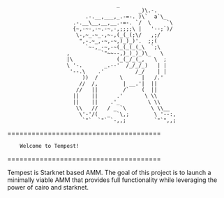 									   _
											  _)\.-.
							 .-.__,___,_.-=-. )\`  a`\_
						 .-.__\__,__,__.-=-. `/  \     `\
						 {~,-~-,-~.-~,-,;;;;\ |   '--;`)/	
						  \-,~_-~_-,~-,(_(_(;\/   ,;/
						   ",-.~_,-~,-~,)_)_)'.  ;;(
							 `~-,_-~,-~(_(_(_(_\  `;\
					   ,          `"~~--,)_)_)_)\_   \
					   |\              (_(_/_(_,   \  ;
					   \ '-.       _.--'  /_/_/_)   | |
						'--.\    .'          /_/    | |
							))  /       \      |   /.'
						   //  /,        | __.'|  ||
						  //   ||        /`    (  ||
						 ||    ||      .'       \ \\
						 ||    ||    .'_         \ \\
						  \\   //   / _ `\        \ \\__
						   \'-'/(   _  `\,;        \ '--:,
							`"`  `"` `-,,;         `"`",,;

        
 
 ======================================
 
        Welcome to Tempest!
	
 ======================================
 
 Tempest is Starknet based AMM.  The goal of this project is to launch a minimally viable AMM that provides full functionality while leveraging the power of cairo and starknet. 
 
        
